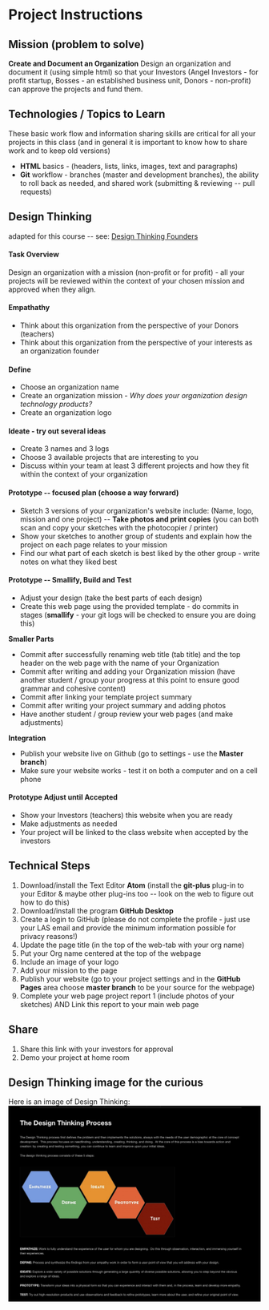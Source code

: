 # Project Instructions

## Mission (problem to solve)

**Create and Document an Organization**
Design an organization and document it (using simple html) so that your Investors (Angel Investors - for profit startup, Bosses - an established business unit, Donors - non-profit) can approve the projects and fund them.

## Technologies / Topics to Learn

These basic work flow and information sharing skills are critical for all your projects in this class (and in general it is important to know how to share work and to keep old versions)

* **HTML** basics - (headers, lists, links, images, text and paragraphs)
* **Git** workflow - branches (master and development branches), the ability
to roll back as needed, and shared work (submitting & reviewing -- pull requests)

## Design Thinking
adapted for this course -- see:
[Design Thinking Founders](http://dschool.stanford.edu/dgift/)

#### Task Overview

Design an organization with a mission (non-profit or for profit) - all your
projects will be reviewed within the context of your chosen mission and
approved when they align.

#### Empathathy

* Think about this organization from the perspective of your Donors (teachers)
* Think about this organization from the perspective of your interests as an organization founder

#### Define

* Choose an organization name
* Create an organization mission - _Why does your organization design technology products?_
* Create an organization logo

#### Ideate - try out several ideas

* Create 3 names and 3 logs
* Choose 3 available projects that are interesting to you
* Discuss within your team at least 3 different projects and how they fit within the context of your organization

#### Prototype -- focused plan (choose a way forward)

* Sketch 3 versions of your organization's website include: (Name, logo, mission and one project) -- **Take photos and print copies** (you can both scan and copy your sketches with the photocopier / printer)
* Show your sketches to another group of students and explain how the project on each page relates to your mission
* Find our what part of each sketch is best liked by the other group - write notes on what they liked best

#### Prototype -- Smallify, Build and Test

* Adjust your design (take the best parts of each design)
* Create this web page using the provided template - do commits in stages (**smallify** - your git logs will be checked to ensure you are doing this)

**Smaller Parts**
* Commit after successfully renaming web title (tab title) and the top header on the web page with the name of your Organization
* Commit after writing and adding your Organization mission (have another student / group your progress at this point to ensure good grammar and cohesive content)
* Commit after linking your template project summary
* Commit after writing your project summary and adding photos
* Have another student / group review your web pages (and make adjustments)

**Integration**
* Publish your website live on Github (go to settings - use the **Master branch**)
* Make sure your website works - test it on both a computer and on a cell phone

#### Prototype Adjust until Accepted

* Show your Investors (teachers) this website when you are ready
* Make adjustments as needed
* Your project will be linked to the class website when accepted by the investors

## Technical Steps

1. Download/install the Text Editor **Atom** (install the **git-plus** plug-in to your Editor & maybe other plug-ins too -- look on the web to figure out how to do this)
2. Download/install the program **GitHub Desktop**
3. Create a login to GitHub (please do not complete the profile - just use your LAS email and provide the minimum information possible for privacy reasons!)
4. Update the page title (in the top of the web-tab with your org name)
5. Put your Org name centered at the top of the webpage
6. Include an image of your logo
7. Add your mission to the page
8. Publish your website (go to your project settings and in the **GitHub Pages** area choose **master branch** to be your source for the webpage)
9. Complete your web page project report 1 (include photos of your sketches) AND Link this report to your main web page

## Share
1. Share this link with your investors for approval
2. Demo your project at home room

## Design Thinking image for the curious
Here is an image of Design Thinking:
![design thinking graphic](images/design-thinking.png)
